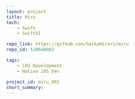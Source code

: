 ```yaml
---
layout: project
title: Miru 
tech: 
    - Swift
    - SwiftUI

repo_link: https://github.com/SeikaHirori/miru
repo_id: 520648082

tags:
    - iOS Development
    - Native iOS Dev

project_id: miru_001
short_summary: 
---
```


